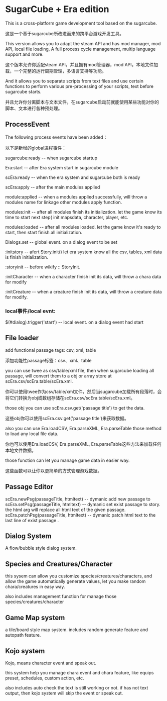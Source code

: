 # SugarCube + Era edition

This is a cross-platform game development tool based on the sugarcube.

这是一个基于sugarcube所改进而来的跨平台游戏开发工具。


This version allows you to adapt the steam API and has mod manager, mod API, local file loading, A full process cycle management, multip language support and more.

这个版本允许你适配steam API，并且拥有mod管理器，mod API，本地文件加载，一个完整的运行周期管理，多语言支持等功能。


And it allows you to separate scripts from text files and use certain functions to perform various pre-processing of your scripts, text before sugarcube starts.

并且允许你分离脚本与文本文件，在sugarcube启动前就能使用某些功能对你的脚本、文本进行各种预处理。


## ProcessEvent

The following process events have been added：

以下是新增的global进程事件：


sugarcube:ready  -- when sugarcube startup

Era:start  -- after Era system start in sugarcube module

scEra:ready -- when the era system and sugarcube both is ready

scEra:apply -- after the main modules applied

module:applied -- when a modules applied successfully, will throw a modules name for linkage other modules apply function.

modules:init -- after all modules finish its initialization. let the game know its time to start next step( init mapsdata, character, player, etc.

modules:loaded -- after all modules loaded. let the game know it's ready to start, then start finish all initialization.


Dialogs.set -- global event. on a dialog event to be set

:initstory    -- afert Story.init() let era system know all the csv, tables, xml data is finish initialization.

:storyinit    -- before wikify :: StoryInit.

:initCharacter  -- when a character finish init its data, will throw a chara data for modify

:initCreature -- when a creature finish init its data, will throw a creature data for modify.


### local事件/local evnt:

$(#dialog).trigger('start')  -- local event. on a dialog event had start

## File loader

add functional passage tags: csv, xml, table

添加功能性passage标签：csv、xml、table

you can use twee as csv/table/xml file, then when sugarcube loading all passage, will convert them to a obj or array store at scEra.csv/scEra.table/scEra.xml.

你可以使用twee作为csv/table/xml文件，然后当sugarcube加载所有段落时，会将它们转换为obj或数组存储在scEra.csv/scEra.table/scEra.xml。

those obj you can use scEra.csv.get('passage title') to get the data.

这些obj你可以使用scEra.csv.get('passage title')来获取数据。

also you can use Era.loadCSV, Era.parseXML, Era.parseTable those method  to load any local file data.

你也可以使用Era.loadCSV, Era.parseXML, Era.parseTable这些方法来加载任何本地文件数据。

those function can let you manage game data in easier way.

这些函数可以让你以更简单的方式管理游戏数据。


## Passage Editor
scEra.newPsg(passageTitle, htmltext)  -- dymanic add new passage to 
scEra.setPsg(passageTitle, htmltext)  -- dymanic set exist passage to story. the html arg will replace all html text of the given passage.
scEra.patchPsg(passageTitle, htmltext) -- dymanic patch html text to the last line of exist passage .

## Dialog System
A flow/bubble style dialog system.

## Species and Creatures/Character
this sysem can allow you customize species/creatures/characters, and allow the game automatically generate values, let you make random chara/creatures in easy way.

also includes management function for manage those species/creatures/character

## Game Map system
a tile/board style map system. includes random generate feature and autopath feature.

## Kojo system
Kojo, means character event and speak out.

this system help you manage chara event and chara feature, like equips preset, schedules, custom action, etc.

also includes auto check the text is still working or not. if has not text output, then kojo system will skip the event or speak out.
